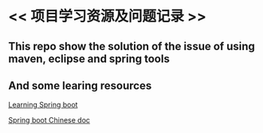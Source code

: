 << 项目学习资源及问题记录 >>
============================

## This repo show the solution of the issue of using maven, eclipse and spring tools
## And some learing resources

[Learning Spring boot](http://www.cnblogs.com/larryzeal/p/5765945.html)

[Spring boot Chinese doc](http://www.cnblogs.com/larryzeal/p/5799195.html)
